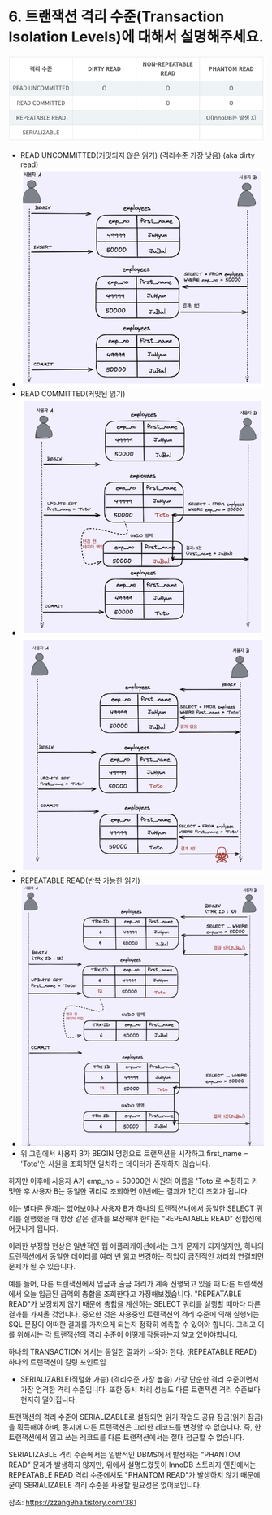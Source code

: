 # 6. 트랜잭션 격리 수준(Transaction Isolation Levels)에 대해서 설명해주세요.

![격리 수준 표](image-1.png)

- READ UNCOMMITTED(커밋되지 않은 읽기) (격리수준 가장 낮음) (aka dirty read)
- ![Alt text](image-2.png)
- READ COMMITTED(커밋된 읽기)
- ![Alt text](image-3.png)
- ![Alt text](image-4.png)
- REPEATABLE READ(반복 가능한 읽기)
- ![Alt text](image-5.png)
- 위 그림에서 사용자 B가 BEGIN 명령으로 트랜잭션을 시작하고 first_name = 'Toto'인 사원을 조회하면 일치하는 데이터가 존재하지 않습니다.

하지만 이후에 사용자 A가 emp_no = 50000인 사원의 이름을 'Toto'로 수정하고 커밋한 후 사용자 B는 동일한 쿼리로 조회하면 이번에는 결과가 1건이 조회가 됩니다.

이는 별다른 문제는 없어보이나 사용자 B가 하나의 트랜잭션내에서 동일한 SELECT 쿼리를 실행했을 때 항상 같은 결과를 보장해야 한다는 "REPEATABLE READ" 정합성에 어긋나게 됩니다.

이러한 부정합 현상은 일반적인 웹 애플리케이션에서는 크게 문제가 되지않지만, 하나의 트랜잭션에서 동일한 데이터를 여러 번 읽고 변경하는 작업이 금전적인 처리와 연결되면 문제가 될 수 있습니다.

예를 들어, 다른 트랜잭션에서 입금과 출금 처리가 계속 진행되고 있을 때 다른 트랜잭션에서 오늘 입금된 금액의 총합을 조회한다고 가정해보겠습니다. "REPEATABLE READ"가 보장되지 않기 때문에 총합을 계산하는 SELECT 쿼리를 실행할 때마다 다른 결과를 가져올 것입니다. 중요한 것은 사용중인 트랜잭션의 격리 수준에 의해 실행되는 SQL 문장이 어떠한 결과를 가져오게 되는지 정확히 예측할 수 있어야 합니다. 그리고 이를 위해서는 각 트랜잭션의 격리 수준이 어떻게 작동하는지 알고 있어야합니다.

하나의 TRANSACTION 에서는 동일한 결과가 나와야 한다. (REPEATABLE READ)
하나의 트랜잭션이 킬링 포인트임

- SERIALIZABLE(직렬화 가능) (격리수준 가장 높음)
  가장 단순한 격리 수준이면서 가장 엄격한 격리 수준입니다. 또한 동시 처리 성능도 다른 트랜잭션 격리 수준보다 현저히 떨어집니다.

트랜잭션의 격리 수준이 SERIALIZABLE로 설정되면 읽기 작업도 공유 잠금(읽기 잠금)을 획득해야 하며, 동시에 다른 트랜잭션은 그러한 레코드를 변경할 수 없습니다. 즉, 한 트랜잭션에서 읽고 쓰는 레코드를 다른 트랜잭션에서는 절대 접근할 수 없습니다.

SERIALIZABLE 격리 수준에서는 일반적인 DBMS에서 발생하는 "PHANTOM READ" 문제가 발생하지 않지만, 위에서 설명드렸듯이 InnoDB 스토리지 엔진에서는 REPEATABLE READ 격리 수준에서도 "PHANTOM READ"가 발생하지 않기 때문에 굳이 SERIALIZABLE 격리 수준을 사용할 필요성은 없어보입니다.

참조: https://zzang9ha.tistory.com/381
